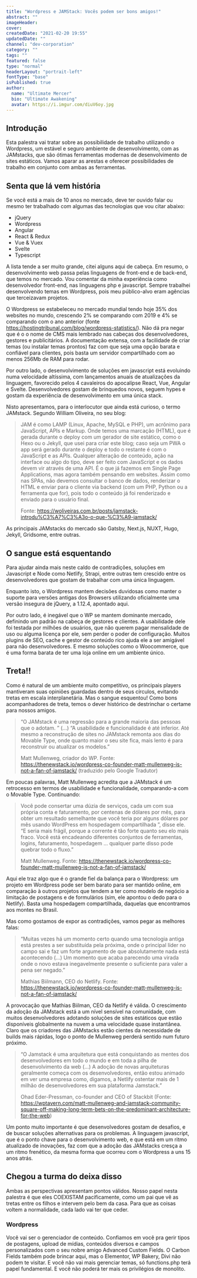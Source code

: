 ```yaml
---
title: "Wordpress e JAMStack: Vocês podem ser bons amigos!"
abstract: ""
imageHeader:
cover:
createdDate: "2021-02-20 19:55"
updatedDate: ""
channel: "dev-corporation"
category: ""
tags: ""
featured: false
type: "normal"
headerLayout: "portrait-left"
fontType: "base"
isPublished: true
author:
  name: "Ultimate Mercer"
  bio: "Ultimate Awakening"
  avatar: https://i.imgur.com/diuV6oy.jpg
---
```


## Introdução

Esta palestra vai tratar sobre as possibilidade de trabalho utilizando o Wordpress, um estável e seguro ambiente de desenvolvimento, com as JAMstacks, que são ótimas ferramentas modernas de desenvolvimento de sites estáticos. Vamos aparar as arestas e oferecer possibilidades de trabalho em conjunto com ambas as ferramentas.

## Senta que lá vem história

Se você está a mais de 10 anos no mercado, deve ter ouvido falar ou mesmo ter trabalhado com algumas das tecnologias que vou citar abaixo:

- jQuery
- Wordpress
- Angular
- React & Redux
- Vue & Vuex
- Svelte
- Typescript

A lista tende a ser muito grande, citei alguns aqui de cabeça. Em resumo, o desenvolvimento web passa pelas linguagens de front-end e de back-end, que temos no mercado. Vou comentar da minha experiência como desenvolvedor front-end, nas linguagens php e javascript. Sempre trabalhei desenvolvendo temas em Wordpress, pois meu público-alvo eram agências que terceizavam projetos.

O Wordpress se estabeleceu no mercado mundial tendo hoje 35% dos websites no mundo, crescendo 2% se comparando com 2019 e 4% se comparando com o ano anterior (fonte https://hostingtribunal.com/blog/wordpress-statistics/). Não dá pra negar que é o o nome de CMS mais lembrado nas cabeças dos desenvolvedores, gestores e publicitários. A documentação extensa, com a facilidade de criar temas (ou instalar temas prontos) faz com que seja uma opção barata e confiável para clientes, pois basta um servidor compartilhado com ao menos 256Mb de RAM para rodar.

Por outro lado, o desenvolvimento de soluções em javascript está evoluindo numa velocidade altíssima, com lançamentos anuais de atualizações da linguagem, favorecido pelos 4 cavaleiros do apocalípse React, Vue, Angular e Svelte. Desenvolvedores gostam de brinquedos novos, seguem hypes e gostam da experiência de desenvolvimento em uma única stack.

Nisto apresentamos, para o interlocutor que ainda está curioso, o termo JAMstack. Segundo William Oliveira, no seu blog:

> JAM é como LAMP (Linux, Apache, MySQL e PHP), um acrônimo para JavaScript, APIs e Markup. Onde temos uma marcação (HTML), que é gerada durante o deploy com um gerador de site estático, como o Hexo ou o Jekyll, que usei para criar este blog; caso seja um PWA o app será gerado durante o deploy e todo o restante é com o JavaScript e as APIs. Qualquer alteração de conteúdo, ação na interface ou algo do tipo, deve ser feito com JavaScript e os dados devem vir através de uma API. É o que já fazemos em Single Page Applications, mas agora também pensando em websites. Assim como nas SPAs, não devemos consultar o banco de dados, renderizar o HTML e enviar para o cliente via backend (com um PHP, Python ou a ferramenta que for), pois todo o conteúdo já foi renderizado e enviado para o usuário final.
>
> Fonte: https://woliveiras.com.br/posts/jamstack-introdu%C3%A7%C3%A3o-o-que-%C3%A9-jamstack/

As principais JAMstacks do mercado são Gatsby, Next.js, NUXT, Hugo, Jekyll, Gridsome, entre outras.

## O sangue está esquentando

Para ajudar ainda mais neste caldo de contradições, soluções em Javascript e Node como Netlify, Strapi, entre outras tem crescido entre os desenvolvedores que gostam de trabalhar com uma única linguagem.

Enquanto isto, o Wordpress mantem decisões duvidosas como manter o suporte para versões antigas dos Browsers utilizando oficialmente uma versão insegura de jQuery, a 1.12.4, apontado aqui.

Por outro lado, é inegável que o WP se mantem dominante mercado, definindo um padrão na cabeça de gestores e clientes. A usabilidade dele foi testada por milhões de usuários, que não querem pagar mensalidade de uso ou alguma licença por ele, sem perder o poder de configuração. Muitos plugins de SEO, cache e gestor de conteúdo rico ajuda ele a ser amigável para não desenvolvedores. E mesmo soluções como o Woocommerce, que é uma forma barata de ter uma loja online em um ambiente único.

## Treta!!

Como é natural de um ambiente muito competitivo, os principais players mantiveram suas opiniões guardadas dentro de seus círculos, evitando tretas em escala interplanetária. Mas o sangue esquentou! Como bons acompanhadores de treta, temos o dever histórico de destrinchar o certame para nossos amigos.

> “O JAMstack é uma regressão para a grande maioria das pessoas que o adotam. ” (...) “A usabilidade e funcionalidade é até inferior. Até mesmo a reconstrução de sites no JAMstack remonta aos dias do Movable Type, onde quanto maior o seu site fica, mais lento é para reconstruir ou atualizar os modelos.”
>
> Matt Mullenweg, criador do WP. Fonte: https://thenewstack.io/wordpress-co-founder-matt-mullenweg-is-not-a-fan-of-jamstack/ (traduzido pelo Google Tradutor)

Em poucas palavras, Matt Mullenweg acredita que a JAMstack é um retrocesso em termos de usabilidade e funcionalidade, comparando-a com o Movable Type. Continuando:

> Você pode consertar uma dúzia de serviços, cada um com sua própria conta e faturamento, por centenas de dólares por mês, para obter um resultado semelhante que você teria por alguns dólares por mês usando WordPress em hospedagem compartilhada ”, disse ele. “E seria mais frágil, porque a corrente é tão forte quanto seu elo mais fraco. Você está encadeando diferentes conjuntos de ferramentas, logins, faturamento, hospedagem ... qualquer parte disso pode quebrar todo o fluxo.”
>
> Matt Mullenweg. Fonte: https://thenewstack.io/wordpress-co-founder-matt-mullenweg-is-not-a-fan-of-jamstack/

Aqui ele traz algo que é o grande fiel da balança para o Wordpress: um projeto em Wordpress pode ser bem barato para ser mantido online, em comparação à outros projetos que tendem a ter como modelo de negócio a limitação de postagens e de formulários (sim, ele apontou o dedo para o Netlify). Basta uma hospedagem compartilhada, daquelas que encontramos aos montes no Brasil.

Mas como gostamos de expor as contradições, vamos pegar as melhores falas:

> “Muitas vezes há um momento certo quando uma tecnologia antiga está prestes a ser substituída pela próxima, onde o principal líder no campo sai e faz um forte argumento de que absolutamente nada está acontecendo (...) Um momento que acaba parecendo uma virada onde o novo estava inegavelmente presente o suficiente para valer a pena ser negado.”
>
> Mathias Biilmann, CEO do Netlify. Fonte: https://thenewstack.io/wordpress-co-founder-matt-mullenweg-is-not-a-fan-of-jamstack/

A provocação que Mathias Biilman, CEO da Netlify é válida. O crescimento da adoção da JAMstack está a um nível sensível na comunidade, com muitos desenvolvedores adotando soluções de sites estáticos que estão disponíveis globalmente na nuvem a uma velocidade quase instantânea. Claro que os criadores das JAMstacks estão cientes da necessidade de builds mais rápidas, logo o ponto de Mullenweg perderá sentido num futuro próximo.

> “O Jamstack é uma arquitetura que está conquistando as mentes dos desenvolvedores em todo o mundo e em toda a pilha de desenvolvimento da web (...) A adoção de novas arquiteturas geralmente começa com os desenvolvedores, então estou animado em ver uma empresa como, digamos, a Netlify ostentar mais de 1 milhão de desenvolvedores em sua plataforma Jamstack.”
>
> Ohad Eder-Pressman, co-founder and CEO of Stackbit (Fonte: https://wptavern.com/matt-mullenweg-and-jamstack-community-square-off-making-long-term-bets-on-the-predominant-architecture-for-the-web)

Um ponto muito importante é que desenvolvedores gostam de desafios, e de buscar soluções alternativas para os problemas. A linguagem javascript, que é o ponto chave para o desenvolvimento web, e que está em um ritmo atualizado de inovações, faz com que a adoção das JAMstacks cresça a um ritmo frenético, da mesma forma que ocorreu com o Wordpress a uns 15 anos atrás.

## Chegou a turma do deixa disso

Ambas as perspectivas apresentam pontos válidos. Nosso papel nesta palestra é que eles COEXISTAM pacificamente, como um pai que vê as tretas entre os filhos e intervem pelo bem da casa. Para que as coisas voltem a normalidade, cada lado vai ter que ceder.

### Wordpress

Você vai ser o gerenciador de conteúdo. Confiamos em você pra gerir tipos de postagens, upload de mídias, conteúdos diversos e campos personalizados com o seu nobre amigo Advanced Custom Fields. O Carbon Fields também pode brincar aqui, mas o Elementor, WP Bakery, Divi não podem te visitar. E você não vai mais gerenciar temas, só functions.php terá papel fundamental. E você não poderá ter mais os privilégios de monolito.
